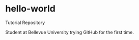 # hello-world
Tutorial Repository 

Student at Bellevue University trying GitHub for the first time.
